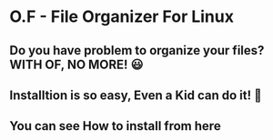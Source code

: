 # O.F - File Organizer For Linux

## Do you have problem to organize your files? WITH OF, NO MORE! 😃
## Installtion is so easy, Even a Kid can do it! 👦
## You can see How to install from here
